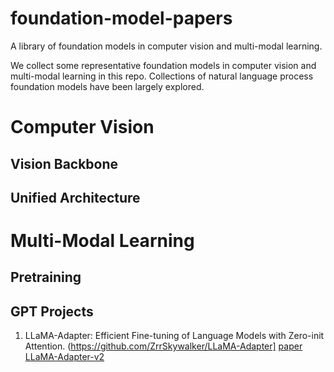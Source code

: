 # foundation-model-papers
A library of foundation models in computer vision and multi-modal learning. 

We collect some representative foundation models in computer vision and multi-modal learning in this repo. Collections of natural language process foundation models have been largely explored. 



# Computer Vision

## Vision Backbone


## Unified Architecture


# Multi-Modal Learning

## Pretraining


## GPT Projects


1. LLaMA-Adapter: Efficient Fine-tuning of Language Models with Zero-init Attention. (https://github.com/ZrrSkywalker/LLaMA-Adapter] [paper](https://arxiv.org/pdf/2303.16199.pdf) [LLaMA-Adapter-v2](https://arxiv.org/pdf/2304.15010.pdf)